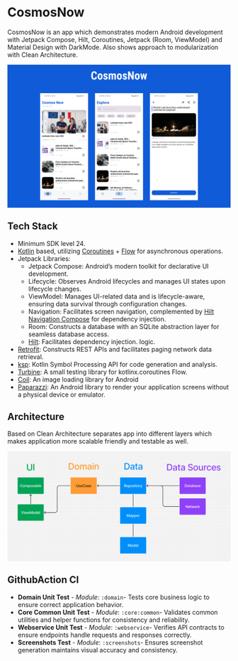 # CosmosNow
CosmosNow is an app which demonstrates modern Android development with Jetpack Compose, Hilt, Coroutines, Jetpack (Room, ViewModel) and Material Design with DarkMode. Also shows approach to modularization with Clean Architecture.

<img src="art/cosmos_now_app_preview.png" align="center"/>

## Tech Stack
- Minimum SDK level 24.
- [Kotlin](https://kotlinlang.org/) based, utilizing [Coroutines](https://github.com/Kotlin/kotlinx.coroutines) + [Flow](https://kotlin.github.io/kotlinx.coroutines/kotlinx-coroutines-core/kotlinx.coroutines.flow/) for asynchronous operations.
- Jetpack Libraries:
    - Jetpack Compose: Android’s modern toolkit for declarative UI development.
    - Lifecycle: Observes Android lifecycles and manages UI states upon lifecycle changes.
    - ViewModel: Manages UI-related data and is lifecycle-aware, ensuring data survival through configuration changes.
    - Navigation: Facilitates screen navigation, complemented by [Hilt Navigation Compose](https://developer.android.com/jetpack/compose/libraries#hilt) for dependency injection.
    - Room: Constructs a database with an SQLite abstraction layer for seamless database access.
    - [Hilt](https://dagger.dev/hilt/): Facilitates dependency injection.
      logic.
- [Retrofit](https://github.com/square/retrofit): Constructs REST APIs and facilitates paging network data retrieval.
- [ksp](https://github.com/google/ksp): Kotlin Symbol Processing API for code generation and analysis.
- [Turbine](https://github.com/cashapp/turbine): A small testing library for kotlinx.coroutines Flow.
- [Coil](https://github.com/coil-kt/coil): An image loading library for Android
- [Paparazzi](https://github.com/cashapp/paparazzi): An Android library to render your application screens without a physical device or emulator.

## Architecture
Based on Clean Architecture separates app into different layers which makes application more scalable friendly and testable as well.

<img src="art/architecture.png" align="center"/>

## GithubAction CI
- **Domain Unit Test** - *Module*: `:domain`- Tests core business logic to ensure correct application behavior.
- **Core Common Unit Test** - *Module*: `:core:common`- Validates common utilities and helper functions for consistency and reliability.
- **Webservice Unit Test** - *Module*: `:webservice`- Verifies API contracts to ensure endpoints handle requests and responses correctly.
- **Screenshots Test** - *Module*: `:screenshots`- Ensures screenshot generation maintains visual accuracy and consistency.